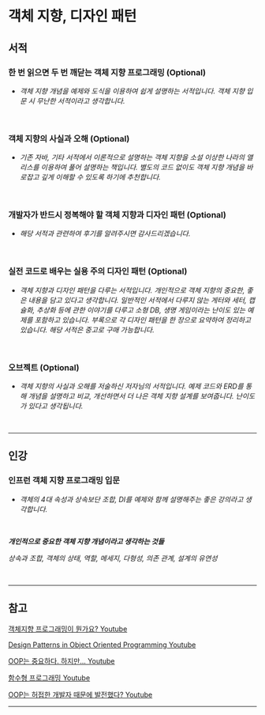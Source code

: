 
# 객체 지향, 디자인 패턴

## 서적

### 한 번 읽으면 두 번 깨닫는 객체 지향 프로그래밍 (Optional)

- *객체 지향 개념을 예제와 도식을 이용하여 쉽게 설명하는 서적입니다. 객체 지향 입문 시 무난한 서적이라고 생각합니다.*

<br/>

### 객체 지향의 사실과 오해 (Optional)

- *기존 자바, 기타 서적에서 이론적으로 설명하는 객체 지향을 소설 이상한 나라의 앨리스를 이용하여 풀어 설명하는 책입니다. 별도의 코드 없이도 객체 지향 개념을 바로잡고 깊게 이해할 수 있도록 하기에 추천합니다.*

<br/>

### 개발자가 반드시 정복해야 할 객체 지향과 디자인 패턴 (Optional)

- *해당 서적과 관련하여 후기를 알려주시면 감사드리겠습니다.*

<br/>

### 실전 코드로 배우는 실용 주의 디자인 패턴 (Optional)

- *객체 지향과 디자인 패턴을 다루는 서적입니다. 개인적으로 객체 지향의 중요한, 좋은 내용을 담고 있다고 생각합니다. 일반적인 서적에서 다루지 않는 게터와 세터, 캡슐화, 추상화 등에 관한 이야기를 다루고 소형 DB, 생명 게임이라는 난이도 있는 예제를 포함하고 있습니다. 부록으로 각 디자인 패턴을 한 장으로 요약하여 정리하고 있습니다. 해당 서적은 중고로 구매 가능합니다.*

<br/>

### 오브젝트 (Optional)

- *객체 지향의 사실과 오해를 저술하신 저자님의 서적입니다. 예제 코드와 ERD를 통해 개념을 설명하고 비교, 개선하면서 더 나은 객체 지향 설계를 보여줍니다. 난이도가 있다고 생각됩니다.*

<br/>

---

## 인강

### 인프런 객체 지향 프로그래밍 입문

- *객체의 4대 속성과 상속보단 조합, DI를 예제와 함께 설명해주는 좋은 강의라고 생각합니다.*

<br/>

***개인적으로 중요한 객체 지향 개념이라고 생각하는 것들***

*상속과 조합, 객체의 상태, 역할, 메세지, 다형성, 의존 관계, 설계의 유연성* 

<br/>

---

## 참고

[객체지향 프로그래밍이 뭔가요? Youtube](https://www.youtube.com/watch?v=vrhIxBWSJ04&t=119s)

[Design Patterns in Object Oriented Programming Youtube](https://www.youtube.com/playlist?list=PLrhzvIcii6GNjpARdnO4ueTUAVR9eMBpc)

[OOP는 중요하다. 하지만... Youtube](https://www.youtube.com/watch?v=7zz5gKa7iXk&t=58s](https://www.youtube.com/watch?v=7zz5gKa7iXk&t=58s))

[함수형 프로그래밍 Youtube](https://www.youtube.com/watch?v=XoH9jzblxKQ)

[OOP는 허접한 개발자 때문에 발전했다? Youtube](https://www.youtube.com/watch?v=oHaGgLRZy3Y&t=5s)

---